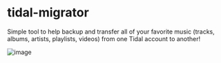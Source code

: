 # tidal-migrator
Simple tool to help backup and transfer all of your favorite music (tracks, albums, artists, playlists, videos) from one Tidal account to another!

![image](https://github.com/nqwrc/tidal-migrator/assets/44801950/b5ffd633-3bab-46a2-8ff4-8fa019037163)
